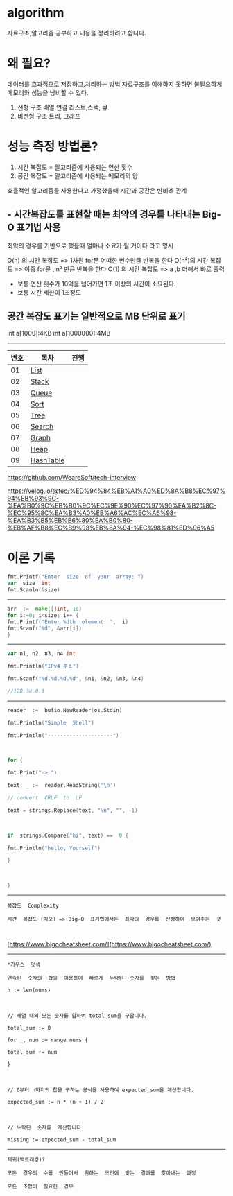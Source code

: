 # algorithm
자료구조,알고리즘 공부하고 내용을 정리하려고 합니다.

# 왜 필요?
데이터를 효과적으로 저장하고,처리하는 방법
자료구조를 이해하지 못하면 불필요하게 메모리와 성능을 낭비할 수 있다.

1. 선형 구조
   배열,연결 리스트,스택, 큐
3. 비선형 구조
   트리, 그래프

# 성능 측정 방법론?
1. 시간 복잡도 = 알고리즘에 사용되는 연산 횟수
2. 공간 복잡도 = 알고리즘에 사용되는 메모리의 양

효율적인 알고리즘을 사용한다고 가정했을때 시간과 공간은 반비례 관계

## - 시간복잡도를 표현할 때는 최악의 경우를 나타내는 Big-O 표기법 사용
최악의 경우를 기반으로 했을때 얼마나 소요가 될 거이다 라고 명시


O(n) 의 시간 복잡도 => 1차원 for문 어떠한 변수만큼 반복을 한다
O(n²)의 시간 복잡도 => 이중 for문 , n² 만큼 반복을 한다
O(1) 의 시간 복잡도 => a ,b 더해서 바로 출력

* 보통 연산 횟수가 10억을 넘어가면 1초 이상의 시간이 소요된다.
* 보통 시간 제한이 1초정도

## 공간 복잡도 표기는 일반적으로 MB 단위로 표기
int a[1000]:4KB
int a[1000000]:4MB

---

|번호 | 목차 |  진행|
|---|---|---|
| 01 | [List](./List.md)           | |
| 02 | [Stack](./Stack.md)         | |
| 03 | [Queue](./Queue.md)         | |
| 04 | [Sort](./Sort.md)           | |
| 05 | [Tree](./Tree.md)           | |
| 06 | [Search](./Search.md)       | |
| 07 | [Graph](./Graph.md)         | |
| 08 | [Heap](./Heap.md)           | |
| 09 | [HashTable](./HashTable.md) | |

https://github.com/WeareSoft/tech-interview

https://velog.io/@teo/%ED%94%84%EB%A1%A0%ED%8A%B8%EC%97%94%EB%93%9C-%EA%B0%9C%EB%B0%9C%EC%9E%90%EC%97%90%EA%B2%8C-%EC%95%8C%EA%B3%A0%EB%A6%AC%EC%A6%98-%EA%B3%B5%EB%B6%80%EA%B0%80-%EB%AF%B8%EC%B9%98%EB%8A%94-%EC%98%81%ED%96%A5




# 이론 기록

```go
fmt.Printf("Enter  size  of  your  array: “)
var  size  int
fmt.Scanln(&size)
```
___
```go
arr  :=  make([]int, 10)
for i:=0; i<size; i++ {
fmt.Printf("Enter %dth  element: ",  i)
fmt.Scanf("%d", &arr[i])
}
```
___
```go
var n1, n2, n3, n4 int

fmt.Println("IPv4 주소")

fmt.Scanf("%d.%d.%d.%d", &n1, &n2, &n3, &n4)

//128.34.0.1
```
___
```go
reader  :=  bufio.NewReader(os.Stdin)

fmt.Println("Simple  Shell")

fmt.Println("---------------------")

  

for {

fmt.Print("-> ")

text, _ :=  reader.ReadString('\n')

// convert  CRLF  to  LF

text = strings.Replace(text, "\n", "", -1)

  

if  strings.Compare("hi", text) ==  0 {

fmt.Println("hello, Yourself")

}

  

}
```
___
```
복잡도  Complexity

시간  복잡도 (빅오) => Big-O  표기법에서는  최악의  경우를  산정하여  보여주는  것



```
[https://www.bigocheatsheet.com/](https://www.bigocheatsheet.com/)
___
```
*가우스  덧셈

연속된  숫자의  합을  이용하여  빠르게  누락된  숫자를  찾는  방법

n := len(nums)

  

// 배열 내의 모든 숫자를 합하여 total_sum을 구합니다.

total_sum := 0

for _, num := range nums {

total_sum += num

}

  

// 0부터 n까지의 합을 구하는 공식을 사용하여 expected_sum을 계산합니다.

expected_sum := n * (n + 1) / 2

  

// 누락된  숫자를  계산합니다.

missing := expected_sum - total_sum
```
___

```
재귀(백트래킹)?

모든  경우의  수를  만들어서  원하는  조건에  맞는  결과를  찾아내는  과정

모든  조합이  필요한  경우
```